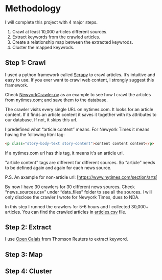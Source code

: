 # Methodology
I will complete this project with 4 major steps.

1.	Crawl at least 10,000 articles different sources. 
2.	Extract keywords from the crawled articles.
3.	Create a relationship map between the extracted keywrods.
4.	Cluster the mapped keywrods.

## Step 1: Crawl
I used a python framework called [Scrapy](https://scrapy.org) to crawl articles. It’s intuitive and easy to use. If you ever want to crawl web content, I strongly suggest this framework.

Check [NewyorkCrawler.py](NewyorkCrawler.py) as an example to see how I crawl the articles from nytimes.com; and save them to the database.

The crawler visits every single URL on nytimes.com. It looks for an article content. If it finds an article content it saves it together with its attributes to our database. If not, it skips this url.

I predefined what “article content” means. For Newyork Times it means having the following html tag:
```html
<p class="story-body-text story-content">content content content</p>
```

If a nytimes.com url has this tag, it means it's an article url. 

"article content" tags are different for different sources. So “article” needs to be defined again and again for each news source.

P.S. An axample for non-article url: [https://www.nytimes.com/section/arts]

By now I have 30 crawlers for 30 different news sources. Check “news_sources.csv” under “data_files” folder to see all the sources. I will only disclose the crawler I wrote for Newyork Times, dues to NDA.

In this step I runned the crawlers for 5-6 hours and I collected 30,000+ articles. You can find the crawled articles in [articles.csv](https://www.dropbox.com/s/jvo5dr04vamwb96/articles.csv?dl=0) file. 

## Step 2: Extract
I use [Open Calais](http://www.opencalais.com/) from Thomson Reuters to extract keyword.

## Step 3: Map
## Step 4: Cluster
